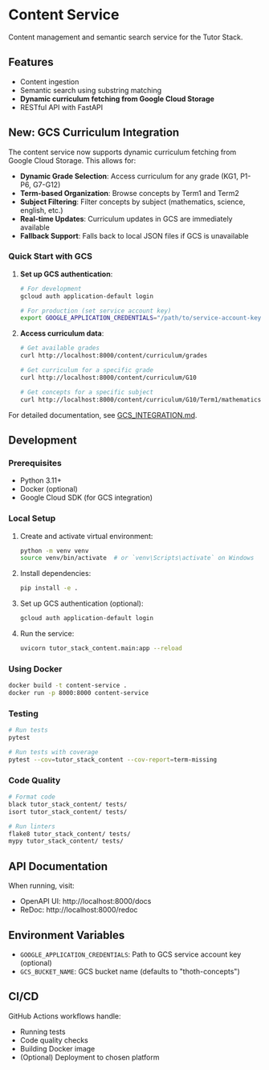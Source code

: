 # Content Service

Content management and semantic search service for the Tutor Stack.

## Features

- Content ingestion
- Semantic search using substring matching
- **Dynamic curriculum fetching from Google Cloud Storage**
- RESTful API with FastAPI

## New: GCS Curriculum Integration

The content service now supports dynamic curriculum fetching from Google Cloud Storage. This allows for:

- **Dynamic Grade Selection**: Access curriculum for any grade (KG1, P1-P6, G7-G12)
- **Term-based Organization**: Browse concepts by Term1 and Term2
- **Subject Filtering**: Filter concepts by subject (mathematics, science, english, etc.)
- **Real-time Updates**: Curriculum updates in GCS are immediately available
- **Fallback Support**: Falls back to local JSON files if GCS is unavailable

### Quick Start with GCS

1. **Set up GCS authentication**:
   ```bash
   # For development
   gcloud auth application-default login
   
   # For production (set service account key)
   export GOOGLE_APPLICATION_CREDENTIALS="/path/to/service-account-key.json"
   ```

2. **Access curriculum data**:
   ```bash
   # Get available grades
   curl http://localhost:8000/content/curriculum/grades
   
   # Get curriculum for a specific grade
   curl http://localhost:8000/content/curriculum/G10
   
   # Get concepts for a specific subject
   curl http://localhost:8000/content/curriculum/G10/Term1/mathematics
   ```

For detailed documentation, see [GCS_INTEGRATION.md](GCS_INTEGRATION.md).

## Development

### Prerequisites

- Python 3.11+
- Docker (optional)
- Google Cloud SDK (for GCS integration)

### Local Setup

1. Create and activate virtual environment:
   ```bash
   python -m venv venv
   source venv/bin/activate  # or `venv\Scripts\activate` on Windows
   ```

2. Install dependencies:
   ```bash
   pip install -e .
   ```

3. Set up GCS authentication (optional):
   ```bash
   gcloud auth application-default login
   ```

4. Run the service:
   ```bash
   uvicorn tutor_stack_content.main:app --reload
   ```

### Using Docker

```bash
docker build -t content-service .
docker run -p 8000:8000 content-service
```

### Testing

```bash
# Run tests
pytest

# Run tests with coverage
pytest --cov=tutor_stack_content --cov-report=term-missing
```

### Code Quality

```bash
# Format code
black tutor_stack_content/ tests/
isort tutor_stack_content/ tests/

# Run linters
flake8 tutor_stack_content/ tests/
mypy tutor_stack_content/ tests/
```

## API Documentation

When running, visit:
- OpenAPI UI: http://localhost:8000/docs
- ReDoc: http://localhost:8000/redoc

## Environment Variables

- `GOOGLE_APPLICATION_CREDENTIALS`: Path to GCS service account key (optional)
- `GCS_BUCKET_NAME`: GCS bucket name (defaults to "thoth-concepts")

## CI/CD

GitHub Actions workflows handle:
- Running tests
- Code quality checks
- Building Docker image
- (Optional) Deployment to chosen platform 